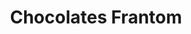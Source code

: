 ---
title: "Chocolates Frantom"
url: /san-carlos-de-bariloche/chocolates-frantom/
shop: Schokolade
---